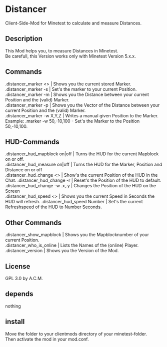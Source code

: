 # Distancer
Client-Side-Mod for Minetest to calculate and measure Distances.<br>

## Description
This Mod helps you, to measure Distances in Minetest.<br>
Be carefull, this Version works only with Minetest Version 5.x.x.

## Commands
.distancer_marker <> | Shows you the current stored Marker.<br>
.distancer_marker -s | Set's the marker to your current Position.<br>
.distancer_marker -m | Shows you the Distance between your current Position and the (valid) Marker.<br>
.distancer_marker -p | Shows you the Vector of the Distance between your current Position and the (valid) Marker.<br>
.distancer_marker -w X,Y,Z | Writes a manual given Position to the Marker. Example: .marker -w 50,-10,100 - Set's the Marker to the Position 50,-10,100.<br>

## HUD-Commands
.distancer_hud_mapblock on|off | Turns the HUD for the current Mapblock on or off.<br>
.distancer_hud_measure on|off  | Turns the HUD for the Marker, Position and Distance on or off<br>
.distancer_hud_change <>       | Show's the current Position of the HUD in the Chat.
.distancer_hud_change -r       | Reset's the Position of the HUD to default.
.distancer_hud_change -w .x,.y | Changes the Position of the HUD on the Screen<br>
.distancer_hud_speed <>        | Shows you the current Speed in Seconds the HUD will refresh.
.distancer_hud_speed Number    | Set's the current Refreshspeed of the HUD to Number Seconds.

## Other Commands
.distancer_show_mapblock | Shows you the Mapblocknumber of your current Position.<br>
.distancer_who_is_online | Lists the Names of the (online) Player.<br>
.distancer_version       | Shows you the Version of the Mod.<br>

## License
GPL 3.0 by A.C.M.<br>

## depends
nothing<br>

## install 
Move the folder to your clientmods directory of your minetest-folder.<br>
Then activate the mod in your mod.conf.<br>

